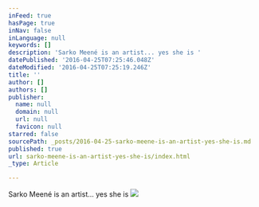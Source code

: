```yaml
---
inFeed: true
hasPage: true
inNav: false
inLanguage: null
keywords: []
description: 'Sarko Meené is an artist... yes she is '
datePublished: '2016-04-25T07:25:46.048Z'
dateModified: '2016-04-25T07:25:19.246Z'
title: ''
author: []
authors: []
publisher:
  name: null
  domain: null
  url: null
  favicon: null
starred: false
sourcePath: _posts/2016-04-25-sarko-meene-is-an-artist-yes-she-is.md
published: true
url: sarko-meene-is-an-artist-yes-she-is/index.html
_type: Article

---
```

Sarko Meené is an artist... yes she is ![](https://the-grid-user-content.s3-us-west-2.amazonaws.com/6754affd-8b37-4c06-80fd-5c5d1f5210cf.jpg)